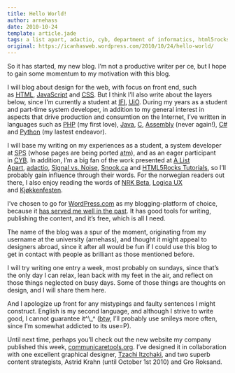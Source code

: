 ```yaml
---
title: Hello World!
author: arnehass
date: 2010-10-24
template: article.jade
tags: a list apart, adactio, cyb, department of informatics, html5rocks, ifi, kjøkkenfesten, logica ux, nrk beta, signal vs noise, snook, uio, university of oslo
original: https://icanhasweb.wordpress.com/2010/10/24/hello-world/
---
```


<p>So it has started, my new blog. I’m not a productive writer per ce, but I hope to gain some momentum to my motivation with this blog.</p>
<p>I will blog about design for the web, with focus on front end, such as&nbsp;<a href="http://en.wikipedia.org/wiki/HTML"><abbr title="HyperText Markup Language">HTML</abbr></a>,&nbsp;<a href="http://en.wikipedia.org/wiki/JavaScript">JavaScript</a> and&nbsp;<a href="http://en.wikipedia.org/wiki/CSS"><abbr title="Cascading Style Sheets">CSS</abbr></a>. But I think I’ll also write about the layers below, since I’m currently a student at&nbsp;<a href="http://www.ifi.uio.no/english/"><abbr title="Institutt for Informatikk (Department of Informatics)">IFI</abbr></a>,&nbsp;<a href="http://www.uio.no/english/"><abbr title="Universitetet i Oslo (University of Oslo)">UiO</abbr></a>. During my years as a student and part-time system developer, in addition to my general interest in aspects that drive production and consumtion on the Internet, I’ve written in languages such as&nbsp;<a href="http://en.wikipedia.org/wiki/PHP">PHP</a> (my first love),&nbsp;<a href="http://en.wikipedia.org/wiki/Java_(programming_language)">Java</a>,&nbsp;<a href="http://en.wikipedia.org/wiki/C_(programming_language)">C</a>,&nbsp;<a href="http://en.wikipedia.org/wiki/Assembly_language">Assembly</a> (never again!),&nbsp;<a href="http://en.wikipedia.org/wiki/C_Sharp_(programming_language)">C#</a> and&nbsp;<a href="http://en.wikipedia.org/wiki/Python_(programming_language)">Python</a> (my lastest endeavor).</p>
<p>I will base my writing on my experiences as a student, a system developer at <abbr title="Senter for Pasientmedvirkning og Sykepleieforskning (Centre for Shared Decision Making and Nursing Research)">SPS</abbr> (whose pages are being ported&nbsp;<abbr title="at the moment">atm</abbr>), and as an eager participant in&nbsp;<a href="http://cyb.no"><abbr title="Cybernetisk Selskab">CYB</abbr></a>. In addition, I’m a big fan of the work presented at&nbsp;<a href="http://www.alistapart.com/">A List Apart</a>,&nbsp;<a href="http://adactio.com/">adactio</a>,&nbsp;<a href="http://37signals.com/svn/">Signal vs. Noise</a>,&nbsp;<a href="http://snook.ca/">Snook.ca</a> and&nbsp;<a href="http://www.html5rocks.com/tutorials/">HTML5Rocks Tutorials</a>, so I’ll probably gain influence through their words. For the norwegian readers out there, I also enjoy reading the words of&nbsp;<a href="http://nrkbeta.no/">NRK Beta</a>,&nbsp;<a href="http://ux.no/blog/">Logica UX</a> and&nbsp;<a href="http://www.kjokkenfesten.no/">Kjøkkenfesten</a>.</p>
<span class="more"></span>
<p>I’ve chosen to go for&nbsp;<a href="http://wordpress.com/">WordPress.com</a> as my blogging-platform of choice, because it&nbsp;<a title="My norwegian blog" href="http://megoth.wordpress.com/">has served me well in the past</a>. It has good tools for writing, publishing the content, and it’s free, which is all I need.</p>
<p>The name of the blog was a spur of the moment, originating from my username at the university (arnehass), and thought it might appeal to designers abroad, since it after all would be fun if I could use this blog to get in contact with people as brilliant as those mentioned before.</p>
<p>I will try writing one entry a week, most probably on sundays, since that’s the only day I can relax, lean back with my feet in the air, and reflect on those things neglected on busy days. Some of those things are thoughts on design, and I will share them here.</p>
<p>And I apologize up front for any mistypings and faulty sentences I might construct. English is my second language, and although I strive to write good, I cannot guarantee it^\_^ (<abbr title="by the way">btw</abbr>, I’ll probably use smileys more often, since I’m somewhat addicted to its use=P).</p>
<p>Until next time, perhaps you’ll check out the new website my company published this week,&nbsp;<a href="http://www.communicaretools.org/?lang=en-US">communicaretools.org</a>. I’ve designed it in collaboration with one excellent graphical designer,&nbsp;<a href="http://tza.no/">Tzachi Itzchaki</a>, and two superb content strategists,&nbsp;Astrid Krahn (until October 1st 2010) and Gro Roksand.</p>
